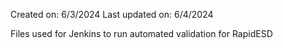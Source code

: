 Created on: 6/3/2024
Last updated on: 6/4/2024

Files used for Jenkins to run automated validation for RapidESD
